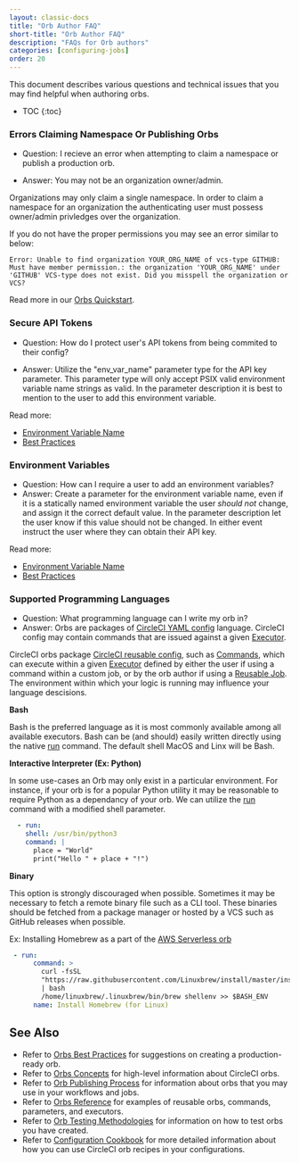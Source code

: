 ```yaml
---
layout: classic-docs
title: "Orb Author FAQ"
short-title: "Orb Author FAQ"
description: "FAQs for Orb authors"
categories: [configuring-jobs]
order: 20
---
```


This document describes various questions and technical issues that you may find helpful when authoring orbs.

* TOC
{:toc}



### Errors Claiming Namespace Or Publishing Orbs

* Question: I recieve an error when attempting to claim a namespace or publish a production orb.

* Answer: You may not be an organization owner/admin.

Organizations may only claim a single namespace. In order to claim a namespace for an organization the authenticating user must possess owner/admin privledges over the organization. 

If you do not have the proper permissions you may see an error similar to below:

```
Error: Unable to find organization YOUR_ORG_NAME of vcs-type GITHUB: Must have member permission.: the organization 'YOUR_ORG_NAME' under 'GITHUB' VCS-type does not exist. Did you misspell the organization or VCS?
```

Read more in our [Orbs Quickstart]({{site.baseurl}}/2.0/orb-author/#orbs-quickstart).


### Secure API Tokens

* Question: How do I protect user's API tokens from being commited to their config?

* Answer: Utilize the "env_var_name" parameter type for the API key parameter. This parameter type will only accept PSIX valid environment variable name strings as valid. In the parameter description it is best to mention to the user to add this environment variable. 

Read more:
* [Environment Variable Name]({{site.baseurl}}/2.0/reusing-config/#environment-variable-name)
* [Best Practices]({{site.baseurl}}/2.0/orbs-best-practices/)

### Environment Variables

* Question: How can I require a user to add an environment variables?
* Answer: Create a parameter for the environment variable name, even if it is a statically named environment variable the user _should not_ change, and assign it the correct default value. In the parameter description let the user know if this value should not be changed. In either event instruct the user where they can obtain their API key. 

Read more:
* [Environment Variable Name]({{site.baseurl}}/2.0/reusing-config/#environment-variable-name)
* [Best Practices]({{site.baseurl}}/2.0/orbs-best-practices/)

### Supported Programming Languages

* Question: What programming language can I write my orb in?
* Answer: Orbs are packages of [CircleCI YAML config]({{site.baseurl}}/2.0/configuration-reference/) language. CircleCI config may contain commands that are issued against a given [Executor]({{site.baseurl}}/2.0/executor-intro/).

CircleCI orbs package [CircleCI reusable config]({{site.baseurl}}/2.0/reusing-config/), such as [Commands]({{site.baseurl}}/2.0/reusing-config/#authoring-reusable-commands), which can execute within a given [Executor]({{site.baseurl}}/2.0/executor-intro/) defined by either the user if using a command within a custom job, or by the orb author if using a [Reusable Job]({{site.baseurl}}/2.0/orb-author-intro/#jobs). The environment within which your logic is running may influence your language descisions.

**Bash**

Bash is the preferred language as it is most commonly available among all available executors. Bash can be (and should) easily written directly using the native [run]({{site.baseurl}}/2.0/configuration-reference/#run) command. The default shell MacOS and Linx will be Bash.

**Interactive Interpreter (Ex: Python)**

In some use-cases an Orb may only exist in a particular environment. For instance, if your orb is for a popular Python utility it may be reasonable to require Python as a dependancy of your orb. We can utilize the [run]({{site.baseurl}}/2.0/configuration-reference/#run) command with a modified shell parameter.

```yaml
  - run:
    shell: /usr/bin/python3
    command: |
      place = "World"
      print("Hello " + place + "!")
```

**Binary**

This option is strongly discouraged when possible. Sometimes it may be necessary to fetch a remote binary file such as a CLI tool. These binaries should be fetched from a package manager or hosted by a VCS such as GitHub releases when possible. 

Ex: Installing Homebrew as a part of the [AWS Serverless orb](https://circleci.com/orbs/registry/orb/circleci/aws-serverless#commands-install)

```yaml
 - run:
      command: >
        curl -fsSL
        "https://raw.githubusercontent.com/Linuxbrew/install/master/install.sh"
        | bash
        /home/linuxbrew/.linuxbrew/bin/brew shellenv >> $BASH_ENV
      name: Install Homebrew (for Linux)
```




## See Also
- Refer to [Orbs Best Practices]({{site.baseurl}}/2.0/orbs-best-practices) for suggestions on creating a production-ready orb.
- Refer to [Orbs Concepts]({{site.baseurl}}/2.0/using-orbs/) for high-level information about CircleCI orbs.
- Refer to [Orb Publishing Process]({{site.baseurl}}/2.0/creating-orbs/) for information about orbs that you may use in your workflows and jobs.
- Refer to [Orbs Reference]({{site.baseurl}}/2.0/reusing-config/) for examples of reusable orbs, commands, parameters, and executors.
- Refer to [Orb Testing Methodologies]({{site.baseurl}}/2.0/testing-orbs/) for information on how to test orbs you have created.
- Refer to [Configuration Cookbook]({{site.baseurl}}/2.0/configuration-cookbook/#configuration-recipes) for more detailed information about how you can use CircleCI orb recipes in your configurations.
